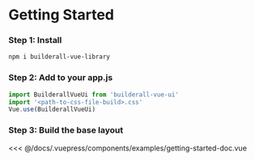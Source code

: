 # Getting Started

### Step 1: Install

```bash
npm i builderall-vue-library
```

### Step 2: Add to your app.js

```js
import BuilderallVueUi from 'builderall-vue-ui'
import '<path-to-css-file-build>.css'
Vue.use(BuilderallVueUi)
```

### Step 3: Build the base layout

<SourceCode>
<<< @/docs/.vuepress/components/examples/getting-started-doc.vue
</SourceCode>